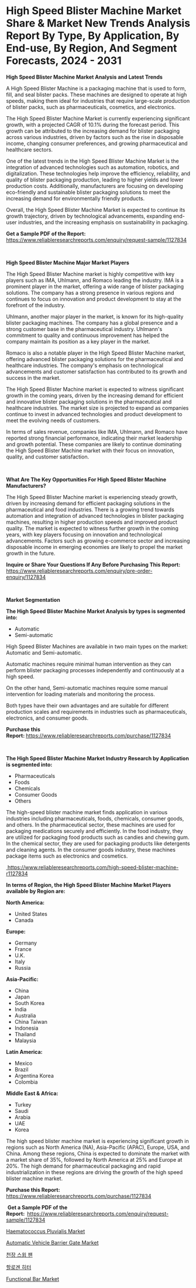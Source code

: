 <p><h1>High Speed Blister Machine Market Share & Market New Trends Analysis Report By Type, By Application, By End-use, By Region, And Segment Forecasts, 2024 - 2031</h1></p><p><strong>High Speed Blister Machine Market Analysis and Latest Trends</strong></p>
<p><p>A High Speed Blister Machine is a packaging machine that is used to form, fill, and seal blister packs. These machines are designed to operate at high speeds, making them ideal for industries that require large-scale production of blister packs, such as pharmaceuticals, cosmetics, and electronics.</p><p>The High Speed Blister Machine Market is currently experiencing significant growth, with a projected CAGR of 10.1% during the forecast period. This growth can be attributed to the increasing demand for blister packaging across various industries, driven by factors such as the rise in disposable income, changing consumer preferences, and growing pharmaceutical and healthcare sectors.</p><p>One of the latest trends in the High Speed Blister Machine Market is the integration of advanced technologies such as automation, robotics, and digitalization. These technologies help improve the efficiency, reliability, and quality of blister packaging production, leading to higher yields and lower production costs. Additionally, manufacturers are focusing on developing eco-friendly and sustainable blister packaging solutions to meet the increasing demand for environmentally friendly products.</p><p>Overall, the High Speed Blister Machine Market is expected to continue its growth trajectory, driven by technological advancements, expanding end-user industries, and the increasing emphasis on sustainability in packaging.</p></p>
<p><strong>Get a Sample PDF of the Report:&nbsp;</strong> <a href="https://www.reliableresearchreports.com/enquiry/request-sample/1127834">https://www.reliableresearchreports.com/enquiry/request-sample/1127834</a></p>
<p>&nbsp;</p>
<p><strong>High Speed Blister Machine Major Market Players</strong></p>
<p><p>The High Speed Blister Machine market is highly competitive with key players such as IMA, Uhlmann, and Romaco leading the industry. IMA is a prominent player in the market, offering a wide range of blister packaging solutions. The company has a strong presence in various regions and continues to focus on innovation and product development to stay at the forefront of the industry.</p><p>Uhlmann, another major player in the market, is known for its high-quality blister packaging machines. The company has a global presence and a strong customer base in the pharmaceutical industry. Uhlmann's commitment to quality and continuous improvement has helped the company maintain its position as a key player in the market.</p><p>Romaco is also a notable player in the High Speed Blister Machine market, offering advanced blister packaging solutions for the pharmaceutical and healthcare industries. The company's emphasis on technological advancements and customer satisfaction has contributed to its growth and success in the market.</p><p>The High Speed Blister Machine market is expected to witness significant growth in the coming years, driven by the increasing demand for efficient and innovative blister packaging solutions in the pharmaceutical and healthcare industries. The market size is projected to expand as companies continue to invest in advanced technologies and product development to meet the evolving needs of customers.</p><p>In terms of sales revenue, companies like IMA, Uhlmann, and Romaco have reported strong financial performance, indicating their market leadership and growth potential. These companies are likely to continue dominating the High Speed Blister Machine market with their focus on innovation, quality, and customer satisfaction.</p></p>
<p>&nbsp;</p>
<p><strong>What Are The Key Opportunities For High Speed Blister Machine Manufacturers?</strong></p>
<p><p>The High Speed Blister Machine market is experiencing steady growth, driven by increasing demand for efficient packaging solutions in the pharmaceutical and food industries. There is a growing trend towards automation and integration of advanced technologies in blister packaging machines, resulting in higher production speeds and improved product quality. The market is expected to witness further growth in the coming years, with key players focusing on innovation and technological advancements. Factors such as growing e-commerce sector and increasing disposable income in emerging economies are likely to propel the market growth in the future.</p></p>
<p><strong>Inquire or Share Your Questions If Any Before Purchasing This Report:</strong> <a href="https://www.reliableresearchreports.com/enquiry/pre-order-enquiry/1127834">https://www.reliableresearchreports.com/enquiry/pre-order-enquiry/1127834</a></p>
<p>&nbsp;</p>
<p><strong>Market Segmentation</strong></p>
<p><strong>The High Speed Blister Machine Market Analysis by types is segmented into:</strong></p>
<p><ul><li>Automatic</li><li>Semi-automatic</li></ul></p>
<p><p>High Speed Blister Machines are available in two main types on the market: Automatic and Semi-automatic. </p><p>Automatic machines require minimal human intervention as they can perform blister packaging processes independently and continuously at a high speed. </p><p>On the other hand, Semi-automatic machines require some manual intervention for loading materials and monitoring the process. </p><p>Both types have their own advantages and are suitable for different production scales and requirements in industries such as pharmaceuticals, electronics, and consumer goods.</p></p>
<p><strong>Purchase this Report:&nbsp;</strong><a href="https://www.reliableresearchreports.com/purchase/1127834">https://www.reliableresearchreports.com/purchase/1127834</a></p>
<p>&nbsp;</p>
<p><strong>The High Speed Blister Machine Market Industry Research by Application is segmented into:</strong></p>
<p><ul><li>Pharmaceuticals</li><li>Foods</li><li>Chemicals</li><li>Consumer Goods</li><li>Others</li></ul></p>
<p><p>The high-speed blister machine market finds application in various industries including pharmaceuticals, foods, chemicals, consumer goods, and others. In the pharmaceutical sector, these machines are used for packaging medications securely and efficiently. In the food industry, they are utilized for packaging food products such as candies and chewing gum. In the chemical sector, they are used for packaging products like detergents and cleaning agents. In the consumer goods industry, these machines package items such as electronics and cosmetics.</p></p>
<p><a href="https://www.reliableresearchreports.com/high-speed-blister-machine-r1127834">&nbsp;https://www.reliableresearchreports.com/high-speed-blister-machine-r1127834</a></p>
<p><strong>In terms of Region, the High Speed Blister Machine Market Players available by Region are:</strong></p>
<p>
    <p> <strong> North America: </strong>
        <ul>
            <li>United States</li>
            <li>Canada</li>
        </ul>
        </p> 
    <p> <strong> Europe: </strong>
        <ul>
            <li>Germany</li>
            <li>France</li>
            <li>U.K.</li>
            <li>Italy</li>
            <li>Russia</li>
        </ul>
        </p> 
    <p> <strong> Asia-Pacific: </strong>
        <ul>
            <li>China</li>
            <li>Japan</li>
            <li>South Korea</li>
            <li>India</li>
            <li>Australia</li>
            <li>China Taiwan</li>
            <li>Indonesia</li>
            <li>Thailand</li>
            <li>Malaysia</li>
        </ul>
        </p> 
    <p> <strong> Latin America: </strong>
        <ul>
            <li>Mexico</li>
            <li>Brazil</li>
            <li>Argentina Korea</li>
            <li>Colombia</li>
        </ul>
        </p> 
    <p> <strong> Middle East & Africa: </strong>
        <ul>
            <li>Turkey</li>
            <li>Saudi</li>
            <li>Arabia</li>
            <li>UAE</li>
            <li>Korea</li>
        </ul>
    </p>
    </p>
<p><p>The high speed blister machine market is experiencing significant growth in regions such as North America (NA), Asia-Pacific (APAC), Europe, USA, and China. Among these regions, China is expected to dominate the market with a market share of 35%, followed by North America at 25% and Europe at 20%. The high demand for pharmaceutical packaging and rapid industrialization in these regions are driving the growth of the high speed blister machine market.</p></p>
<p><strong>Purchase this Report: </strong><a href="https://www.reliableresearchreports.com/purchase/1127834">https://www.reliableresearchreports.com/purchase/1127834</a></p>
<p>&nbsp;<strong>Get a Sample PDF of the Report:&nbsp;&nbsp;</strong><a href="https://www.reliableresearchreports.com/enquiry/request-sample/1127834">https://www.reliableresearchreports.com/enquiry/request-sample/1127834</a></p>
<p><strong></strong></p>
<p><p><a href="https://github.com/wusalecollins540tpqoz/Market-Research-Report-List-2/blob/main/haematococcus-pluvialis-market.md">Haematococcus Pluvialis Market</a></p><p><a href="https://www.linkedin.com/pulse/decoding-automatic-vehicle-barrier-gate-market-metrics-share-dqk5e">Automatic Vehicle Barrier Gate Market</a></p><p><a href="https://github.com/royErdmtyan906778/Market-Research-Report-List-1/blob/main/496026251882.md">천장 스윕 팬</a></p><p><a href="https://github.com/valroy852/Market-Research-Report-List-1/blob/main/265866951883.md">할로겐 히터</a></p><p><a href="https://github.com/kathiaseamanalvaradovlprc2h/Market-Research-Report-List-2/blob/main/functional-bar-market.md">Functional Bar Market</a></p></p>